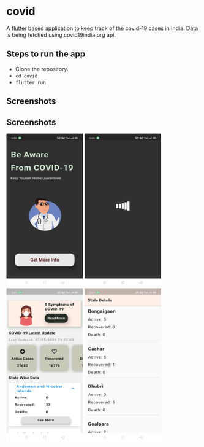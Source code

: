 # covid

A flutter based application to keep track of the covid-19 cases in India. 
Data is being fetched using covid19india.org api.

## Steps to run the app
* Clone the repository.
* `cd covid`
* `flutter run`

## Screenshots
## Screenshots
<img src="https://raw.githubusercontent.com/raj09utkarsh/COVID-19-Flutter-App/master/screenshots/1.jpg" alt="1.jpg" width="200" height="400">
<img src="https://raw.githubusercontent.com/raj09utkarsh/COVID-19-Flutter-App/master/screenshots/2.jpg" alt="2.jpg" width="200" height="400">
<img src="https://raw.githubusercontent.com/raj09utkarsh/COVID-19-Flutter-App/master/screenshots/3.jpg" alt="3.jpg" width="200" height="400">
<img src="https://raw.githubusercontent.com/raj09utkarsh/COVID-19-Flutter-App/master/screenshots/4.jpg" alt="4.jpg" width="200" height="400">

